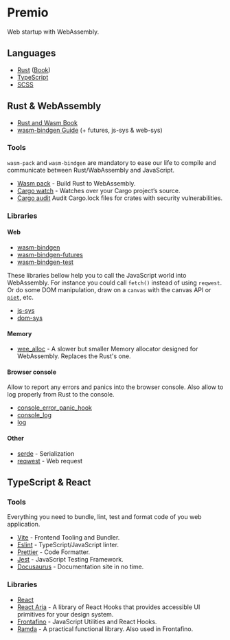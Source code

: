 # Premio

Web startup with WebAssembly.

## Languages

- [Rust](https://www.rust-lang.org) ([Book](https://doc.rust-lang.org/stable/book/))
- [TypeScript](https://www.typescriptlang.org)
- [SCSS](https://sass-lang.com)

## Rust & WebAssembly

- [Rust and Wasm Book](https://rustwasm.github.io/docs/book/)
- [wasm-bindgen Guide](https://rustwasm.github.io/docs/wasm-bindgen/) (+ futures, js-sys & web-sys)

### Tools

`wasm-pack` and `wasm-bindgen` are mandatory to ease our life to compile and communicate between Rust/WabAssembly and JavaScript.

- [Wasm pack](https://rustwasm.github.io/wasm-pack/) - Build Rust to WebAssembly.
- [Cargo watch](https://crates.io/crates/cargo-watch) - Watches over your Cargo project’s source.
- [Cargo audit](https://rustsec.org) Audit Cargo.lock files for crates with security vulnerabilities.

### Libraries

#### Web

- [wasm-bindgen](https://rustwasm.github.io/wasm-bindgen/api/wasm_bindgen/index.html)
- [wasm-bindgen-futures](https://rustwasm.github.io/wasm-bindgen/api/wasm_bindgen_futures/index.html)
- [wasm-bindgen-test](https://rustwasm.github.io/docs/wasm-bindgen/wasm-bindgen-test/index.html)

These libraries bellow help you to call the JavaScript world into WebAssembly. For instance you could call `fetch()` instead of using `reqwest`. Or do some DOM manipulation, draw on a `canvas` with the canvas API or [`piet`](https://github.com/linebender/piet), etc.

- [js-sys](https://rustwasm.github.io/wasm-bindgen/api/js_sys/index.html)
- [dom-sys](https://rustwasm.github.io/wasm-bindgen/api/web_sys/index.html)

#### Memory

- [wee_alloc](https://docs.rs/wee_alloc/) - A slower but smaller Memory allocator designed for WebAssembly. Replaces the Rust's one.

#### Browser console

Allow to report any errors and panics into the browser console.
Also allow to log properly from Rust to the console.

- [console_error_panic_hook](https://github.com/rustwasm/console_error_panic_hook)
- [console_log](https://docs.rs/console_log)
- [log](https://docs.rs/log)

#### Other

- [serde](https://serde.rs) - Serialization
- [reqwest](https://docs.rs/reqwest) - Web request

## TypeScript & React

### Tools

Everything you need to bundle, lint, test and format code of you web application.

- [Vite](https://vitejs.dev) - Frontend Tooling and Bundler.
- [Eslint](https://eslint.org) - TypeScript/JavaScript linter.
- [Prettier](https://prettier.io) - Code Formatter.
- [Jest](https://jestjs.io) - JavaScript Testing Framework.
- [Docusaurus](https://docusaurus.io) - Documentation site in no time.

### Libraries

- [React](https://reactjs.org)
- [React Aria](https://react-spectrum.adobe.com/react-aria/index.html) - A library of React Hooks that provides accessible UI primitives for your design system.
- [Frontafino](https://www.npmjs.com/package/@cedeber/frontafino) - JavaScript Utilities and React Hooks.
- [Ramda](https://ramdajs.com) - A practical functional library. Also used in Frontafino.
